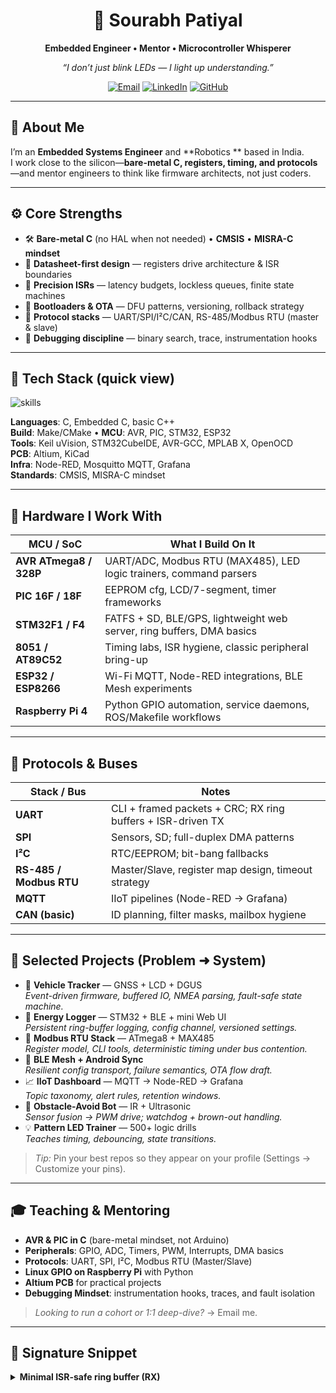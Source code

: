 <!-- Profile README -->

<div align="center">

# 🔌 Sourabh Patiyal  
**Embedded Engineer • Mentor • Microcontroller Whisperer**

*“I don’t just blink LEDs — I light up understanding.”*

[![Email](https://img.shields.io/badge/Email-sourabhpatyal%40gmail.com-informational?style=flat)](mailto:sourabhpatyal@gmail.com)
[![LinkedIn](https://img.shields.io/badge/LinkedIn-sourabhpatyal-blue?style=flat)](https://www.linkedin.com/in/sourabh-patiyal-0b956912b/)
[![GitHub](https://img.shields.io/badge/GitHub-sourabhpatyal-black?style=flat)](https://github.com/sourabhpatyal)

</div>

> 

---

## 👋 About Me

I’m an **Embedded Systems Engineer** and **Robotics ** based in India.  
I work close to the silicon—**bare-metal C, registers, timing, and protocols**—and mentor engineers to think like firmware architects, not just coders.

---

## ⚙️ Core Strengths

- 🛠️ **Bare-metal C** (no HAL when not needed) • **CMSIS** • **MISRA-C mindset**  
- 🧾 **Datasheet-first design** — registers drive architecture & ISR boundaries  
- 🧵 **Precision ISRs** — latency budgets, lockless queues, finite state machines  
- 🔁 **Bootloaders & OTA** — DFU patterns, versioning, rollback strategy  
- 📡 **Protocol stacks** — UART/SPI/I²C/CAN, RS-485/Modbus RTU (master & slave)  
- 🔬 **Debugging discipline** — binary search, trace, instrumentation hooks

---

## 🧰 Tech Stack (quick view)

<!-- icon strip -->
<p align="left">
  <img src="https://skillicons.dev/icons?i=c,cpp,cmake,git,linux,raspberrypi,arduino,stm32,python" alt="skills" />
</p>


**Languages**: C, Embedded C, basic C++  
**Build**: Make/CMake • **MCU**: AVR, PIC, STM32, ESP32  
**Tools**: Keil uVision, STM32CubeIDE, AVR-GCC, MPLAB X, OpenOCD  
**PCB**: Altium, KiCad  
**Infra**: Node-RED, Mosquitto MQTT, Grafana  
**Standards**: CMSIS, MISRA-C mindset

---

## 🧵 Hardware I Work With


| MCU / SoC                | What I Build On It                                                      |
|--------------------------|-------------------------------------------------------------------------|
| **AVR ATmega8 / 328P**   | UART/ADC, Modbus RTU (MAX485), LED logic trainers, command parsers     |
| **PIC 16F / 18F**        | EEPROM cfg, LCD/7-segment, timer frameworks                            |
| **STM32F1 / F4**         | FATFS + SD, BLE/GPS, lightweight web server, ring buffers, DMA basics  |
| **8051 / AT89C52**       | Timing labs, ISR hygiene, classic peripheral bring-up                   |
| **ESP32 / ESP8266**      | Wi-Fi MQTT, Node-RED integrations, BLE Mesh experiments                |
| **Raspberry Pi 4**       | Python GPIO automation, service daemons, ROS/Makefile workflows        |

---

## 🔄 Protocols & Buses


| Stack / Bus               | Notes                                                                  |
|---------------------------|------------------------------------------------------------------------|
| **UART**                  | CLI + framed packets + CRC; RX ring buffers + ISR-driven TX            |
| **SPI**                   | Sensors, SD; full-duplex DMA patterns                                  |
| **I²C**                   | RTC/EEPROM; bit-bang fallbacks                                         |
| **RS-485 / Modbus RTU**   | Master/Slave, register map design, timeout strategy                    |
| **MQTT**                  | IIoT pipelines (Node-RED → Grafana)                                    |
| **CAN (basic)**           | ID planning, filter masks, mailbox hygiene                             |

---

## 🚀 Selected Projects (Problem ➜ System)

- 🚗 **Vehicle Tracker** — GNSS + LCD + DGUS  
  *Event-driven firmware, buffered IO, NMEA parsing, fault-safe state machine.*
- 🔋 **Energy Logger** — STM32 + BLE + mini Web UI  
  *Persistent ring-buffer logging, config channel, versioned settings.*
- 📡 **Modbus RTU Stack** — ATmega8 + MAX485  
  *Register model, CLI tools, deterministic timing under bus contention.*
- 📶 **BLE Mesh + Android Sync**  
  *Resilient config transport, failure semantics, OTA flow draft.*
- 📈 **IIoT Dashboard** — MQTT → Node-RED → Grafana  
  *Topic taxonomy, alert rules, retention windows.*
- 🤖 **Obstacle-Avoid Bot** — IR + Ultrasonic  
  *Sensor fusion → PWM drive; watchdog + brown-out handling.*
- 💡 **Pattern LED Trainer** — 500+ logic drills  
  *Teaches timing, debouncing, state transitions.*

> _Tip:_ Pin your best repos so they appear on your profile (Settings → Customize your pins).

---

## 🎓 Teaching & Mentoring

- **AVR & PIC in C** (bare-metal mindset, not Arduino)  
- **Peripherals**: GPIO, ADC, Timers, PWM, Interrupts, DMA basics  
- **Protocols**: UART, SPI, I²C, Modbus RTU (Master/Slave)  
- **Linux GPIO on Raspberry Pi** with Python  
- **Altium PCB** for practical projects  
- **Debugging Mindset**: instrumentation hooks, traces, and fault isolation

> *Looking to run a cohort or 1:1 deep-dive?* → Email me.

---

## 🧪 Signature Snippet

<details>
<summary><b>Minimal ISR-safe ring buffer (RX)</b></summary>

```c
typedef struct { volatile uint8_t q[128]; volatile uint8_t h, t; } rb_t;

static inline void rb_put(rb_t* r, uint8_t b){
    uint8_t n = (r->h + 1) & 127;
    if (n != r->t) { r->q[r->h] = b; r->h = n; }
}
static inline int rb_get(rb_t* r){
    if (r->t == r->h) return -1;
    uint8_t b = r->q[r->t];
    r->t = (r->t + 1) & 127;
    return b;
}

// ISR (UART RX):
void USARTx_IRQHandler(void){
    if (UART_RXNE()) { rb_put(&rxbuf, UART_READ()); }
}
